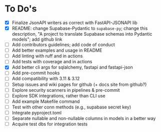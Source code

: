 # To Do's

- [x] Finalize JsonAPI writers as correct with FastAPI-JSONAPI lib
- [x] README: change Supabase-Pydantic to `supabase-py`; change this description, "A project to translate Supabase schemas into Pydantic models"; add github link
- [ ] Add contributors guidelines; add code of conduct
- [ ] Add better examples and usage in README
- [ ] Add linting with ruff and in actions
- [ ] Add tests with coverage and in actions
- [x] Add better cli args for sqlalchemy, fastapi and fastapi-json
- [ ] Add pre-commit hooks
- [ ] Add compatibility with 3.11 & 3.12
- [ ] Setup issues and wiki pages for github (+ docs site from github?)
- [ ] Explore security scanners in pipelines & pre-commit
- [ ] Explore SDK integrations, rather than CLI use
- [ ] Add example Makefile command
- [ ] Test with other conn methods (e.g., supabase secret key)
- [ ] Integrate pyproject.toml
- [ ] Separate nullable and non-nullable columns in models in a better way
- [ ] Acquire test dbs for integration tests